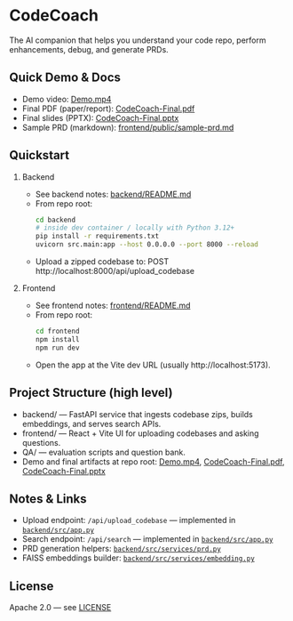 # CodeCoach

The AI companion that helps you understand your code repo, perform enhancements, debug, and generate PRDs.

## Quick Demo & Docs

- Demo video: [Demo.mp4](Demo.mp4)
- Final PDF (paper/report): [CodeCoach-Final.pdf](CodeCoach-Final.pdf)
- Final slides (PPTX): [CodeCoach-Final.pptx](CodeCoach-Final.pptx)
- Sample PRD (markdown): [frontend/public/sample-prd.md](frontend/public/sample-prd.md)

## Quickstart

1. Backend
   - See backend notes: [backend/README.md](backend/README.md)
   - From repo root:
     ```sh
     cd backend
     # inside dev container / locally with Python 3.12+
     pip install -r requirements.txt
     uvicorn src.main:app --host 0.0.0.0 --port 8000 --reload
     ```
   - Upload a zipped codebase to: POST http://localhost:8000/api/upload_codebase

2. Frontend
   - See frontend notes: [frontend/README.md](frontend/README.md)
   - From repo root:
     ```sh
     cd frontend
     npm install
     npm run dev
     ```
   - Open the app at the Vite dev URL (usually http://localhost:5173).

## Project Structure (high level)

- backend/ — FastAPI service that ingests codebase zips, builds embeddings, and serves search APIs.
- frontend/ — React + Vite UI for uploading codebases and asking questions.
- QA/ — evaluation scripts and question bank.
- Demo and final artifacts at repo root: [Demo.mp4](Demo.mp4), [CodeCoach-Final.pdf](CodeCoach-Final.pdf), [CodeCoach-Final.pptx](CodeCoach-Final.pptx)

## Notes & Links

- Upload endpoint: `/api/upload_codebase` — implemented in [`backend/src/app.py`](backend/src/app.py)
- Search endpoint: `/api/search` — implemented in [`backend/src/app.py`](backend/src/app.py)
- PRD generation helpers: [`backend/src/services/prd.py`](backend/src/services/prd.py)
- FAISS embeddings builder: [`backend/src/services/embedding.py`](backend/src/services/embedding.py)

## License

Apache 2.0 — see [LICENSE](LICENSE)
